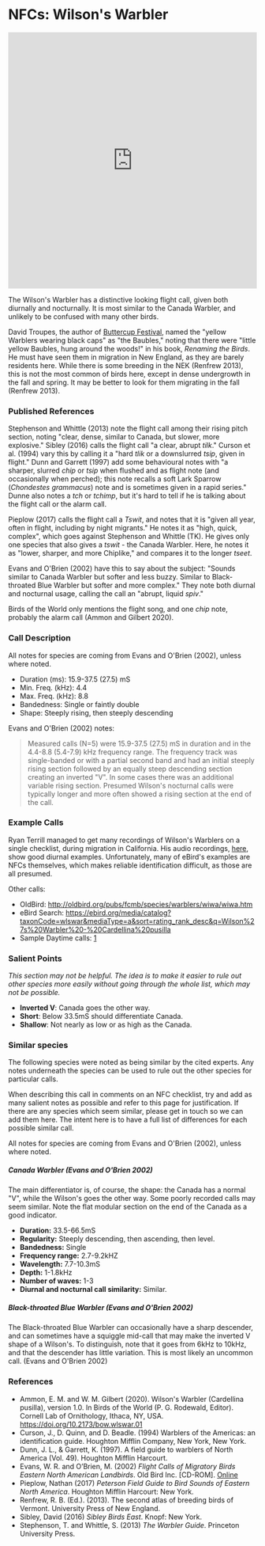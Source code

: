 # NFCs: Wilson's Warbler

<iframe width="640" height="518" src="https://macaulaylibrary.org/asset/160438531/embed/640" frameborder="0" allowfullscreen style="width:6040px;max-width:100%;"></iframe>

The Wilson's Warbler has a distinctive looking flight call, given both diurnally and nocturnally. It is most similar to the Canada Warbler, and unlikely to be confused with many other birds.

David Troupes, the author of [Buttercup Festival](http://www.buttercupfestival.com/), named the "yellow Warblers wearing black caps" as "the Baubles," noting that there were "little yellow Baubles, hung around the woods!" in his book, _Renaming the Birds_. He must have seen them in migration in New England, as they are barely residents here. While there is some breeding in the NEK (Renfrew 2013), this is not the most common of birds here, except in dense undergrowth in the fall and spring. It may be better to look for them migrating in the fall (Renfrew 2013).

### Published References

Stephenson and Whittle (2013) note the flight call among their rising pitch section, noting "clear, dense, similar to Canada, but slower, more explosive." Sibley (2016) calls the flight call "a clear, abrupt _tilk_." Curson et al. (1994) vary this by calling it a "hard _tlik_ or a downslurred _tsip_, given in flight." Dunn and Garrett (1997) add some behavioural notes with "a sharper, slurred _chip_ or _tsip_ when flushed and as flight note (and occasionally when perched); this note recalls a soft Lark Sparrow (_Chondestes grammacus_) note and is sometimes given in a rapid series." Dunne also notes a _tch_ or _tchimp_, but it's hard to tell if he is talking about the flight call or the alarm call.

Pieplow (2017) calls the flight call a _Tswit_, and notes that it is "given all year, often in flight, including by night migrants." He notes it as "high, quick, complex", which goes against Stephenson and Whittle (TK). He gives only one species that also gives a _tswit_ - the Canada Warbler. Here, he notes it as "lower, sharper, and more Chiplike," and compares it to the longer _tseet_.

Evans and O'Brien (2002) have this to say about the subject: "Sounds similar to Canada Warbler but softer and less buzzy. Similar to Black-throated Blue Warbler but softer and more complex." They note both diurnal and nocturnal usage, calling the call an "abrupt, liquid _spiv_."

Birds of the World only mentions the flight song, and one _chip_ note, probably the alarm call (Ammon and Gilbert 2020).

### Call Description

All notes for species are coming from Evans and O'Brien (2002), unless where noted.

- Duration (ms): 15.9-37.5 (27.5) mS
- Min. Freq. (kHz): 4.4
- Max. Freq. (kHz): 8.8
- Bandedness: Single or faintly double
- Shape: Steeply rising, then steeply descending

Evans and O'Brien (2002) notes:

> Measured calls (N=5) were 15.9-37.5 (27.5) mS in duration and in the 4.4-8.8 (5.4-7.9) kHz frequency range. The frequency track was single-banded or with a partial second band and had an initial steeply rising section followed by an equally steep descending section creating an inverted "V". In some cases there was an additional variable rising section. Presumed Wilson's nocturnal calls were typically longer and more often showed a rising section at the end of the call.

### Example Calls

Ryan Terrill managed to get many recordings of Wilson's Warblers on a single checklist, during migration in California. His audio recordings, [here](https://ebird.org/checklist/S68257188), show good diurnal examples. Unfortunately, many of eBird's examples are NFCs themselves, which makes reliable identification difficult, as those are all presumed.

Other calls:

- OldBird: http://oldbird.org/pubs/fcmb/species/warblers/wiwa/wiwa.htm
- eBird Search: https://ebird.org/media/catalog?taxonCode=wlswar&mediaType=a&sort=rating_rank_desc&q=Wilson%27s%20Warbler%20-%20Cardellina%20pusilla
- Sample Daytime calls: [1](https://ebird.org/checklist/S68257188)

### Salient Points

_This section may not be helpful. The idea is to make it easier to rule out other species more easily without going through the whole list, which may not be possible._

- **Inverted V**: Canada goes the other way.
- **Short**: Below 33.5mS should differentiate Canada.
- **Shallow**: Not nearly as low or as high as the Canada.

### Similar species

The following species were noted as being similar by the cited experts. Any notes underneath the species can be used to rule out the other species for particular calls.

When describing this call in comments on an NFC checklist, try and add as many salient notes as possible and refer to this page for justification. If there are any species which seem similar, please get in touch so we can add them here. The intent here is to have a full list of differences for each possible similar call.

All notes for species are coming from Evans and O'Brien (2002), unless where noted.

##### Canada Warbler (Evans and O'Brien 2002)

The main differentiator is, of course, the shape: the Canada has a normal "V", while the Wilson's goes the other way. Some poorly recorded calls may seem similar. Note the flat modular section on the end of the Canada as a good indicator.

- **Duration:** 33.5-66.5mS
- **Regularity:** Steeply descending, then ascending, then level.
- **Bandedness:** Single
- **Frequency range:** 2.7-9.2kHZ
- **Wavelength:** 7.7-10.3mS
- **Depth:** 1-1.8kHz
- **Number of waves:** 1-3
- **Diurnal and nocturnal call similarity:** Similar.

##### Black-throated Blue Warbler (Evans and O'Brien 2002)

The Black-throated Blue Warbler can occasionally have a sharp descender, and can sometimes have a squiggle mid-call that may make the inverted V shape of a Wilson's. To distinguish, note that it goes from 6kHz to 10kHz, and that the descender has little variation. This is most likely an uncommon call. (Evans and O'Brien 2002)

### References

* Ammon, E. M. and W. M. Gilbert (2020). Wilson's Warbler (Cardellina pusilla), version 1.0. In Birds of the World (P. G. Rodewald, Editor). Cornell Lab of Ornithology, Ithaca, NY, USA. https://doi.org/10.2173/bow.wlswar.01
* Curson, J., D. Quinn, and D. Beadle. (1994) Warblers of the Americas: an identification guide. Houghton Mifflin Company, New York, New York.
* Dunn, J. L., & Garrett, K. (1997). A field guide to warblers of North America (Vol. 49). Houghton Mifflin Harcourt.
* Evans, W. R. and O’Brien, M. (2002) _Flight Calls of Migratory Birds Eastern North American Landbirds_. Old Bird Inc. \[CD-ROM\]. [Online](http://oldbird.org)
* Pieplow, Nathan (2017) _Peterson Field Guide to Bird Sounds of Eastern North America_. Houghton Mifflin Harcourt: New York.
* Renfrew, R. B. (Ed.). (2013). The second atlas of breeding birds of Vermont. University Press of New England.
* Sibley, David (2016) _Sibley Birds East_. Knopf: New York.
* Stephenson, T. and Whittle, S. (2013) _The Warbler Guide_. Princeton University Press.
